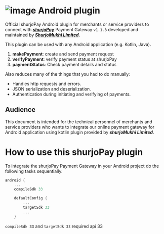 # ![image](https://user-images.githubusercontent.com/57352037/155895117-523cfb9e-d895-47bf-a962-2bcdda49ad66.png) Android plugin

Official shurjoPay Android plugin for merchants or service providers to connect with [**_shurjoPay_**](https://shurjopay.com.bd) Payment Gateway ``` v1.1.3 ``` developed and maintained by [_**ShurjoMukhi Limited**_](https://shurjomukhi.com.bd).

This plugin can be used with any Android application (e.g. Kotlin, Java).

1. **makePayment**: create and send payment request
1. **verifyPayment**: verify payment status at shurjoPay
1. **paymentStatus**: Check payment details and status

Also reduces many of the things that you had to do manually:

- Handles http requests and errors.
- JSON serialization and deserialization.
- Authentication during initiating and verifying of payments.
## Audience
This document is intended for the technical personnel of merchants and service providers who wants to integrate our online payment gateway for Android application using kotlin plugin provided by _**shurjoMukhi Limited**_.

# How to use this shurjoPay plugin
To integrate the shurjoPay Payment Gateway in your Android project do the following tasks sequentially.

```gradle
android {
    ...
    compileSdk 33

    defaultConfig {
        ...
        targetSdk 33
        ...
    }
```
```compileSdk 33``` and ```targetSdk 33``` required api 33
